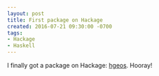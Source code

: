 ```yaml
---
layout: post
title: First package on Hackage
created: 2016-07-21 09:30:00 -0700
tags:
- Hackage
- Haskell
---
```

I finally got a package on Hackage: [hgeos][hgeos]. Hooray!

[hgeos]: http://hackage.haskell.org/package/hgeos
